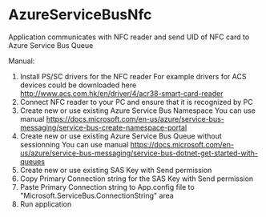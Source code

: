 # AzureServiceBusNfc
Application communicates with NFC reader and send UID of NFC card to Azure Service Bus Queue

Manual:
1. Install PS/SC drivers for the NFC reader
  For example drivers for ACS devices could be downloaded here http://www.acs.com.hk/en/driver/4/acr38-smart-card-reader
2. Connect NFC reader to your PC and ensure that it is recognized by PC
3. Create new or use existing Azure Service Bus Namespace
  You can use manual https://docs.microsoft.com/en-us/azure/service-bus-messaging/service-bus-create-namespace-portal
4. Create new or use existing Azure Service Bus Queue without sessionning
  You can use manual https://docs.microsoft.com/en-us/azure/service-bus-messaging/service-bus-dotnet-get-started-with-queues
5. Create new or use existing SAS Key with Send permission
6. Copy Primary Connection string for the SAS Key with Send permission
7. Paste Primary Connection string to App.config file to "Microsoft.ServiceBus.ConnectionString" area
8. Run application
